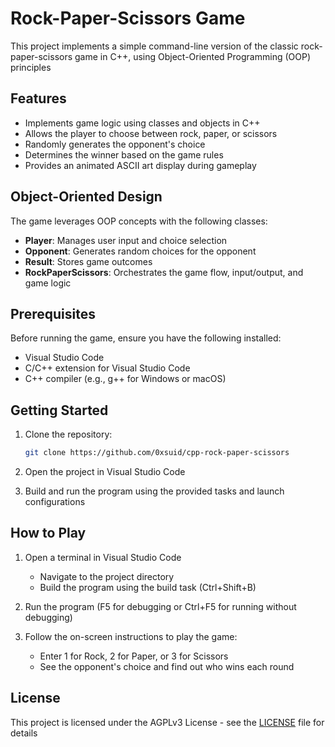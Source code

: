 # Rock-Paper-Scissors Game

This project implements a simple command-line version of the classic rock-paper-scissors game in C++, using Object-Oriented Programming (OOP) principles 

## Features

- Implements game logic using classes and objects in C++
- Allows the player to choose between rock, paper, or scissors
- Randomly generates the opponent's choice
- Determines the winner based on the game rules
- Provides an animated ASCII art display during gameplay

## Object-Oriented Design

The game leverages OOP concepts with the following classes:

- **Player**: Manages user input and choice selection
- **Opponent**: Generates random choices for the opponent
- **Result**: Stores game outcomes
- **RockPaperScissors**: Orchestrates the game flow, input/output, and game logic

## Prerequisites

Before running the game, ensure you have the following installed:

- Visual Studio Code
- C/C++ extension for Visual Studio Code
- C++ compiler (e.g., g++ for Windows or macOS)

## Getting Started

1. Clone the repository:

   ```bash
   git clone https://github.com/0xsuid/cpp-rock-paper-scissors
   ```
2. Open the project in Visual Studio Code

3. Build and run the program using the provided tasks and launch configurations

## How to Play

1. Open a terminal in Visual Studio Code
    - Navigate to the project directory
    - Build the program using the build task (Ctrl+Shift+B)

2. Run the program (F5 for debugging or Ctrl+F5 for running without debugging)

3. Follow the on-screen instructions to play the game:
    - Enter 1 for Rock, 2 for Paper, or 3 for Scissors
    - See the opponent's choice and find out who wins each round

## License

This project is licensed under the AGPLv3 License - see the [LICENSE](LICENSE) file for details
